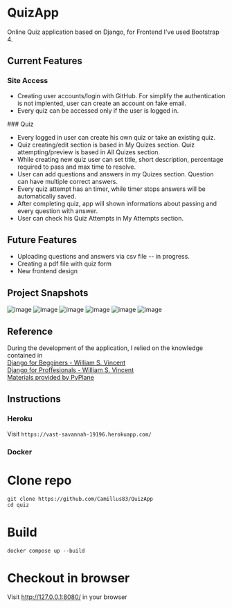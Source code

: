 # QuizApp
Online Quiz application based on Django, for Frontend I've used Bootstrap 4.

## Current Features
### Site Access
<ul>
<li> Creating user accounts/login with GitHub. For simplify the authentication is not implented, user can create an account on fake email.
<li> Every quiz can be accessed only if the user is logged in.
</ul>
### Quiz 
<ul>
<li> Every logged in user can create his own quiz or take an existing quiz. 
<li> Quiz creating/edit section is based in My Quizes section. Quiz attempting/preview is based in All Quizes section.
<li> While creating new quiz user can set title, short description, percentage required to pass and max time to resolve.
<li> User can add questions and answers in my Quizes section. Question can have multiple correct answers.
<li> Every quiz attempt has an timer, while timer stops answers will be automatically saved.
<li> After completing quiz, app will shown informations about passing and every question with answer.
<li> User can check his Quiz Attempts in My Attempts section.
</ul>

## Future Features
<ul>
<li> Uploading questions and answers via csv file -- in progress.
<li> Creating a pdf file with quiz form
<li> New frontend design
</ul>


## Project Snapshots
![image](https://user-images.githubusercontent.com/87909623/190331891-7f333da9-c0ca-49e4-996c-5b65fe384909.png)
![image](https://user-images.githubusercontent.com/87909623/190331988-4f187fdb-fc61-449a-943e-5480c134dfa6.png)
![image](https://user-images.githubusercontent.com/87909623/190332175-7b6f85b0-a539-4ed8-85e2-f6b8d3ccc51d.png)
![image](https://user-images.githubusercontent.com/87909623/190332251-8b3cff0e-8a4b-4e51-bdce-76d0f400cea3.png)
![image](https://user-images.githubusercontent.com/87909623/190332289-70f24aa3-925c-42dc-b9e6-ebc88cc34b92.png)
![image](https://user-images.githubusercontent.com/87909623/190332326-adcad225-d1ad-4d31-8352-1bad98977169.png)

## Reference
During the development of the application, I relied on the knowledge contained in <br>
[Django for Begginers - William S. Vincent](https://djangoforbeginners.com/)<br>
[Django for Proffesionals - William S. Vincent](https://djangoforprofessionals.com/)<br>
[Materials provided by PyPlane](https://www.pyplane.com/)<br>

## Instructions
### Heroku
Visit ```https://vast-savannah-19196.herokuapp.com/```
### Docker
# Clone repo <br>
``` git clone https://github.com/Camillus83/QuizApp ``` <br>
``` cd quiz ``` <br>
# Build <br>
``` docker compose up --build ``` <br>
# Checkout in browser <br>
Visit http://127.0.0.1:8080/ in your browser
